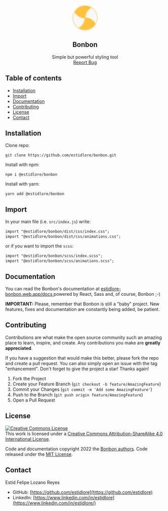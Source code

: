 
<!-- HEADER -->

<div align="center">
  <a href="https://estidlore-bonbon.web.app/">
    <img src="https://raw.githubusercontent.com/estidlore/bonbon/8972af18edbe07c9f4da3489c69e990cfb697d3b/site/src/imgs/Bonbon.svg" alt="Logo" width="80" height="80">
  </a>
  
  <h2 align="center">Bonbon</h2>

  <p align="center">
    Simple but powerful styling tool
    <br />
    <a href="https://github.com/estidlore/bonbon/issues">Report Bug</a>
  </p>
</div>

<!-- TABLE OF CONTENTS -->

## Table of contents

* [Installation](#installation)
* [Import](#import)
* [Documentation](#documentation)
* [Contributing](#contributing)
* [License](#license)
* [Contact](#contact)

<!-- Installation -->
## Installation

Clone repo:
```
git clone https://github.com/estidlore/bonbon.git
```

Install with npm:
```
npm i @estidlore/bonbon
```

Install with yarn:
```
yarn add @estidlore/bonbon
```

<!-- IMPORT -->
## Import

In your main file (i.e. `src/index.js`) write:
```
import "@estidlore/bonbon/dist/css/index.css";
import "@estidlore/bonbon/dist/css/animations.css";
```
or if you want to import the `scss`:
```
import "@estidlore/bonbon/scss/index.scss";
import "@estidlore/bonbon/scss/animations.scss";
```

<!-- DOCUMENTATION -->

## Documentation

You can read the Bonbon's documentation at <a href="https://estidlore-bonbon.web.app/docs">
estidlore-bonbon.web.app/docs
</a> powered by React, Sass and, of course, Bonbon ;-)

**IMPORTANT:** Please, remember that Bonbon is still a "baby" project.
New features, fixes and documentation are constantly being added, be patient.

<!-- CONTRIBUTING -->
## Contributing

Contributions are what make the open source community such an amazing place to learn, inspire, and create. Any contributions you make are **greatly appreciated**.

If you have a suggestion that would make this better, please fork the repo and create a pull request. You can also simply open an issue with the tag "enhancement".
Don't forget to give the project a star! Thanks again!

1. Fork the Project
2. Create your Feature Branch (`git checkout -b feature/AmazingFeature`)
3. Commit your Changes (`git commit -m 'Add some AmazingFeature'`)
4. Push to the Branch (`git push origin feature/AmazingFeature`)
5. Open a Pull Request

<!-- LICENSE -->
## License

<a rel="license" href="http://creativecommons.org/licenses/by-sa/4.0/"><img alt="Creative Commons License" style="border-width:0" src="https://i.creativecommons.org/l/by-sa/4.0/88x31.png" /></a><br />This work is licensed under a <a rel="license" href="http://creativecommons.org/licenses/by-sa/4.0/">Creative Commons Attribution-ShareAlike 4.0 International License</a>.

Code and documentation copyright 2022 the [Bonbon authors](https://github.com/estidlore/bonbon/graphs/contributors). Code released under the [MIT License](https://github.com/estidlore/bonbon/blob/main/LICENSE).

<!-- CONTACT -->
## Contact

Estid Felipe Lozano Reyes
* GitHub:   [https://github.com/estidlore](https://github.com/estidlore)
* LinkedIn: [https://www.linkedin.com/in/estidlore](https://www.linkedin.com/in/estidlore/)
